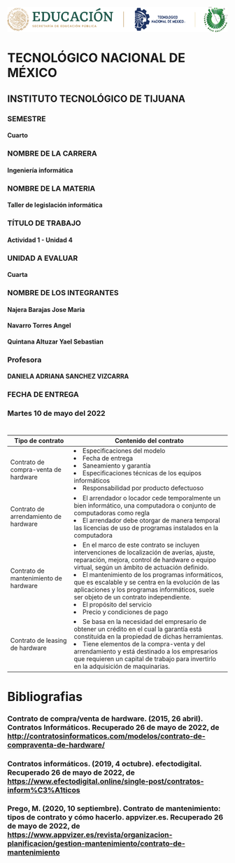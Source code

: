 ![alt text](https://github.com/YaelQuintana/Taller-de-legislacion/blob/main/Unidad1/Logo_tec.png?raw=true)
#  TECNOLÓGICO NACIONAL DE MÉXICO
##  INSTITUTO TECNOLÓGICO DE TIJUANA 

### SEMESTRE 
#### Cuarto

### NOMBRE DE LA CARRERA
#### Ingeniería informática

### NOMBRE DE LA MATERIA 
#### Taller de legislación informática

### TÍTULO DE TRABAJO
#### Actividad 1 - Unidad 4 

### UNIDAD A EVALUAR
#### Cuarta

###  NOMBRE DE LOS INTEGRANTES 
#### Najera Barajas Jose Maria
#### Navarro Torres Angel
#### Quintana Altuzar Yael Sebastian 

### Profesora
#### DANIELA ADRIANA SANCHEZ VIZCARRA

### FECHA DE ENTREGA
### Martes 10 de mayo del 2022
#
| Tipo de contrato | Contenido del contrato | 
|---|---|
| Contrato de compra-venta de hardware | <li>Especificaciones del modelo</li> <li>Fecha de entrega</li> <li>Saneamiento y garantía</li> <li>Especificaciones técnicas de los equipos informáticos</li> <li>Responsabilidad por producto defectuoso</li> |
| Contrato de arrendamiento de hardware | <li>El arrendador o locador cede temporalmente un bien informático, una computadora o conjunto de computadoras como regla</li> <li>El arrendador debe otorgar de manera temporal las licencias de uso de programas instalados en la computadora</li>
| Contrato de mantenimiento de hardware | <li>En el marco de este contrato se incluyen intervenciones de localización de averías, ajuste, reparación, mejora, control de hardware o equipo virtual, según un ámbito de actuación definido.</li> <li>El mantenimiento de los programas informáticos, que es escalable y se centra en la evolución de las aplicaciones y los programas informáticos, suele ser objeto de un contrato independiente.</li> <li>El propósito del servicio</li> <li>Precio y condiciones de pago</li> |
| Contrato de leasing de hardware | <li>Se basa en la necesidad del empresario de obtener un crédito en el cual la garantía está constituida en la propiedad de dichas herramientas.</li> <li>Tiene elementos de la compra-venta y del arrendamiento y está destinado a los empresarios que requieren un capital de trabajo para invertirlo en la adquisición de maquinarias.</li> |
# Bibliografias

### Contrato de compra/venta de hardware. (2015, 26 abril). Contratos Informáticos. Recuperado 26 de mayo de 2022, de http://contratosinformaticos.com/modelos/contrato-de-compraventa-de-hardware/
### Contratos informáticos. (2019, 4 octubre). efectodigital. Recuperado 26 de mayo de 2022, de https://www.efectodigital.online/single-post/contratos-inform%C3%A1ticos
### Prego, M. (2020, 10 septiembre). Contrato de mantenimiento: tipos de contrato y cómo hacerlo. appvizer.es. Recuperado 26 de mayo de 2022, de https://www.appvizer.es/revista/organizacion-planificacion/gestion-mantenimiento/contrato-de-mantenimiento
